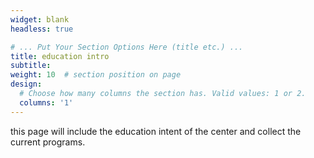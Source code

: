 ```yaml
---
widget: blank
headless: true

# ... Put Your Section Options Here (title etc.) ...
title: education intro
subtitle:
weight: 10  # section position on page
design:
  # Choose how many columns the section has. Valid values: 1 or 2.
  columns: '1'
---
```

this page will include the education intent of the center and collect the current programs.